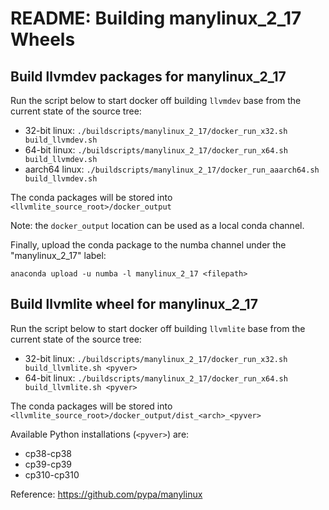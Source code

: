 # README: Building manylinux_2_17 Wheels


## Build llvmdev packages for manylinux_2_17

Run the script below to start docker off building `llvmdev` base from the current state of the source tree:

- 32-bit linux: `./buildscripts/manylinux_2_17/docker_run_x32.sh build_llvmdev.sh`
- 64-bit linux: `./buildscripts/manylinux_2_17/docker_run_x64.sh build_llvmdev.sh`
- aarch64 linux: `./buildscripts/manylinux_2_17/docker_run_aaarch64.sh build_llvmdev.sh`

The conda packages will be stored into `<llvmlite_source_root>/docker_output`

Note: the `docker_output` location can be used as a local conda channel.

Finally, upload the conda package to the numba channel under the "manylinux_2_17" label:

`anaconda upload -u numba -l manylinux_2_17 <filepath>`


## Build llvmlite wheel for manylinux_2_17

Run the script below to start docker off building `llvmlite` base from the current state of the source tree:

- 32-bit linux: `./buildscripts/manylinux_2_17/docker_run_x32.sh build_llvmlite.sh <pyver>`
- 64-bit linux: `./buildscripts/manylinux_2_17/docker_run_x64.sh build_llvmlite.sh <pyver>`

The conda packages will be stored into `<llvmlite_source_root>/docker_output/dist_<arch>_<pyver>`

Available Python installations (`<pyver>`) are:

- cp38-cp38
- cp39-cp39
- cp310-cp310


Reference: https://github.com/pypa/manylinux
